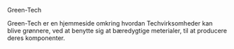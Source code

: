 
Green-Tech

Green-Tech er en hjemmeside omkring hvordan Techvirksomheder kan blive grønnere, ved at benytte sig at bæredygtige
meterialer, til at producere deres komponenter.
